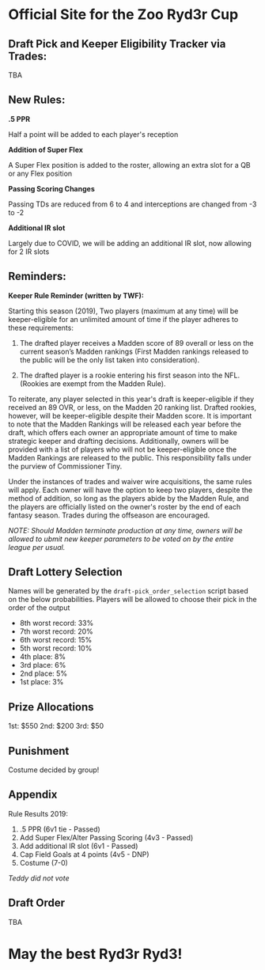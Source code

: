 # Official Site for the Zoo Ryd3r Cup

## Draft Pick and Keeper Eligibility Tracker via Trades:

TBA

## New Rules:

**.5 PPR**

Half a point will be added to each player's reception
 
**Addition of Super Flex**

A Super Flex position is added to the roster, allowing an extra slot for a QB or any Flex position

**Passing Scoring Changes**

Passing TDs are reduced from 6 to 4 and interceptions are changed from -3 to -2

**Additional IR slot**

Largely due to COVID, we will be adding an additional IR slot, now allowing for 2 IR slots
 
 ## Reminders:
 **Keeper Rule Reminder (written by TWF):**
 
 Starting this season (2019), Two players (maximum at any time) will be keeper-eligible for an unlimited amount of time if the player adheres to these requirements:

1. The drafted player receives a Madden score of 89 overall or less on the current season’s Madden rankings (First Madden rankings released to the public will be the only list taken into consideration).

2. The drafted player is a rookie entering his first season into the NFL. (Rookies are exempt from the Madden Rule).

To reiterate, any player selected in this year's draft is keeper-eligible if they received an 89 OVR, or less, on the Madden 20 ranking list. Drafted rookies, however, will be keeper-eligible despite their Madden score. It is important to note that the Madden Rankings will be released each year before the draft, which offers each owner an appropriate amount of time to make strategic keeper and drafting decisions. Additionally, owners will be provided with a list of players who will not be keeper-eligible once the Madden Rankings are released to the public. This responsibility falls under the purview of Commissioner Tiny.

Under the instances of trades and waiver wire acquisitions, the same rules will apply. Each owner will have the option to keep two players, despite the method of addition, so long as the players abide by the Madden Rule, and the players are officially listed on the owner's roster by the end of each fantasy season. Trades during the offseason are encouraged.

*NOTE: Should Madden terminate production at any time, owners will be allowed to ubmit new keeper parameters to be voted on by the entire league per usual.* 


## Draft Lottery Selection

Names will be generated by the `draft-pick_order_selection` script based on the below probabilities. Players will be allowed to choose their pick in the order of the output

- 8th worst record: 33%
- 7th worst record: 20%
- 6th worst record: 15%
- 5th worst record: 10%
- 4th place: 8%
- 3rd place: 6%
- 2nd place: 5%
- 1st place: 3%
 
## Prize Allocations
1st: $550
2nd: $200
3rd: $50
 
## Punishment
Costume decided by group!
 
## Appendix

 Rule Results 2019:
1) .5 PPR (6v1 tie - Passed)
2) Add Super Flex/Alter Passing Scoring (4v3 - Passed)
3) Add additional IR slot (6v1 - Passed)
4) Cap Field Goals at 4 points (4v5 - DNP)
5) Costume (7-0)

*Teddy did not vote*

## Draft Order

TBA
 
 # May the best Ryd3r Ryd3!
